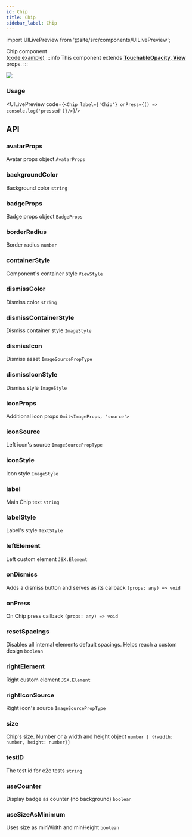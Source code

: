 ```yaml
---
id: Chip
title: Chip
sidebar_label: Chip
---
```


import UILivePreview from '@site/src/components/UILivePreview';

Chip component  
[(code example)](https://github.com/wix/react-native-ui-lib/blob/master/demo/src/screens/componentScreens/ChipScreen.tsx)
:::info
This component extends **[TouchableOpacity, View](https://github.com/wix/react-native-ui-lib/blob/master/src/components/touchableOpacity/index.tsx,https://github.com/wix/react-native-ui-lib/blob/master/src/components/view/index.tsx)** props.
:::
<div style={{display: 'flex', flexDirection: 'row', overflowX: 'auto', maxHeight: '500px', alignItems: 'center'}}><img style={{maxHeight: '420px'}} src={'https://user-images.githubusercontent.com/1780255/119636022-e9743180-be1c-11eb-8f02-22eeab6558cd.png'}/>

</div>

### Usage
<UILivePreview code={`<Chip label={'Chip'} onPress={() => console.log('pressed')}/>`}/>

## API
### avatarProps
Avatar props object
`AvatarProps ` 

### backgroundColor
Background color
`string ` 

### badgeProps
Badge props object
`BadgeProps ` 

### borderRadius
Border radius
`number ` 

### containerStyle
Component's container style
`ViewStyle ` 

### dismissColor
Dismiss color
`string ` 

### dismissContainerStyle
Dismiss container style
`ImageStyle ` 

### dismissIcon
Dismiss asset
`ImageSourcePropType ` 

### dismissIconStyle
Dismiss style
`ImageStyle ` 

### iconProps
Additional icon props
`Omit<ImageProps, 'source'> ` 

### iconSource
Left icon's source
`ImageSourcePropType ` 

### iconStyle
Icon style
`ImageStyle ` 

### label
Main Chip text
`string ` 

### labelStyle
Label's style
`TextStyle ` 

### leftElement
Left custom element
`JSX.Element ` 

### onDismiss
Adds a dismiss button and serves as its callback
`(props: any) => void ` 

### onPress
On Chip press callback
`(props: any) => void ` 

### resetSpacings
Disables all internal elements default spacings. Helps reach a custom design
`boolean ` 

### rightElement
Right custom element
`JSX.Element ` 

### rightIconSource
Right icon's source
`ImageSourcePropType ` 

### size
Chip's size. Number or a width and height object
`number | {{width: number, height: number}} ` 

### testID
The test id for e2e tests
`string ` 

### useCounter
Display badge as counter (no background)
`boolean ` 

### useSizeAsMinimum
Uses size as minWidth and minHeight
`boolean ` 


